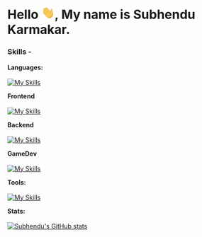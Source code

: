 # Hello <img width="30" src="https://github.com/Venom-61/Venom-61/blob/main/assets/gif/Hi.gif" />, My name is Subhendu Karmakar.

### Skills -

**Languages:**  
<br />
[![My Skills](https://skillicons.dev/icons?i=cpp,cs,js,ts)]()

**Frontend**
<br />
<br />
[![My Skills](https://skillicons.dev/icons?i=htmx,tailwind,vite,react,d3,threejs,p5js)]()

**Backend**
<br />
<br />
[![My Skills](https://skillicons.dev/icons?i=nodejs,express,dotnet)]()

**GameDev**
<br />
<br />
[![My Skills](https://skillicons.dev/icons?i=blender,godot,unity)]()

**Tools:**
<br />
<br />
[![My Skills](https://skillicons.dev/icons?i=git,github,bash,neovim,lua,visualstudio,ubuntu,linux
)]()

**Stats:**
<br />
<br />
[![Subhendu's GitHub stats](https://github-readme-stats.vercel.app/api?username=subh3ndu)](https://github.com/anuraghazra/github-readme-stats)

